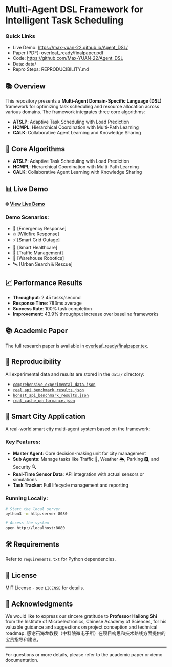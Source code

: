 # Multi-Agent DSL Framework for Intelligent Task Scheduling

### Quick Links

- Live Demo: https://max-yuan-22.github.io/Agent_DSL/
- Paper (PDF): overleaf_ready/finalpaper.pdf
- Code: https://github.com/Max-YUAN-22/Agent_DSL
- Data: data/
- Repro Steps: REPRODUCIBILITY.md

## 📚 Overview

This repository presents a **Multi-Agent Domain-Specific Language (DSL)** framework for optimizing task scheduling and resource allocation across various domains. The framework integrates three core algorithms:

- **ATSLP**: Adaptive Task Scheduling with Load Prediction
- **HCMPL**: Hierarchical Coordination with Multi-Path Learning
- **CALK**: Collaborative Agent Learning and Knowledge Sharing

## 🎯 Core Algorithms

- **ATSLP**: Adaptive Task Scheduling with Load Prediction
- **HCMPL**: Hierarchical Coordination with Multi-Path Learning
- **CALK**: Collaborative Agent Learning with Knowledge Sharing

## 📊 Live Demo

**🌐 [View Live Demo](https://max-yuan-22.github.io/Agent_DSL/)**

### Demo Scenarios:
- 🚨 [Emergency Response]
- 🔥 [Wildfire Response]
- ⚡ [Smart Grid Outage]
- 🏥 [Smart Healthcare]
- 🚦 [Traffic Management]
- 🤖 [Warehouse Robotics]
- 🛰️ [Urban Search & Rescue]

## 📈 Performance Results

- **Throughput**: 2.45 tasks/second
- **Response Time**: 783ms average
- **Success Rate**: 100% task completion
- **Improvement**: 43.9% throughput increase over baseline frameworks

## 📚 Academic Paper

The full research paper is available in [overleaf_ready/finalpaper.tex](overleaf_ready/finalpaper.tex).

## 🔬 Reproducibility

All experimental data and results are stored in the `data/` directory:

- [`comprehensive_experimental_data.json`](data/comprehensive_experimental_data.json)
- [`real_api_benchmark_results.json`](data/real_api_benchmark_results.json)
- [`honest_api_benchmark_results.json`](data/honest_api_benchmark_results.json)
- [`real_cache_performance.json`](data/real_cache_performance.json)

## 🚀 Smart City Application

A real-world smart city multi-agent system based on the framework:

### Key Features:
- **Master Agent**: Core decision-making unit for city management
- **Sub Agents**: Manage tasks like Traffic 🚦, Weather 🌦️, Parking 🅿️, and Security 🔍
- **Real-Time Sensor Data**: API integration with actual sensors or simulations
- **Task Tracker**: Full lifecycle management and reporting

### Running Locally:
```bash
# Start the local server
python3 -m http.server 8080

# Access the system
open http://localhost:8080
````

## 🛠️ Requirements

Refer to `requirements.txt` for Python dependencies.

## 📜 License

MIT License - see `LICENSE` for details.

## 🙏 Acknowledgments

We would like to express our sincere gratitude to **Professor Hailong Shi** from the Institute of Microelectronics, Chinese Academy of Sciences, for his valuable guidance and suggestions on project conception and technical roadmap.
感谢石海龙教授（中科院微电子所）在项目构思和技术路线方面提供的宝贵指导和建议。

---

For questions or more details, please refer to the academic paper or demo documentation.
